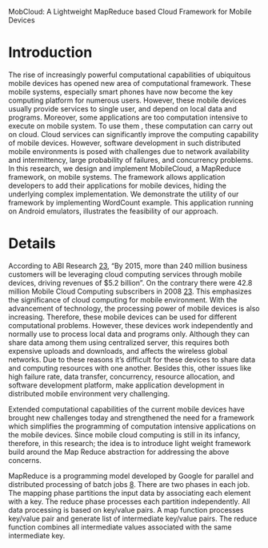 MobCloud: A Lightweight MapReduce based Cloud Framework for Mobile Devices

# Introduction #

The rise of increasingly powerful computational capabilities of ubiquitous mobile devices has opened new area of computational framework. These mobile systems, especially smart phones have now become the key computing platform for numerous users.  However, these mobile devices usually provide services to single user, and  depend on local data and programs. Moreover, some applications are too computation intensive to execute on mobile system. To use them , these computation can carry out on cloud. Cloud services can significantly improve the computing capability of mobile devices. However, software development in such distributed mobile environments is posed with challenges due to network availability and intermittency, large probability of failures, and concurrency problems. In this research, we design and implement MobileCloud, a MapReduce framework, on mobile systems. The framework allows application developers to add their applications for mobile devices, hiding the underlying complex implementation. We demonstrate the utility of our framework by implementing WordCount example. This application running on Android emulators, illustrates the feasibility of our approach.

# Details #

According to ABI Research [23](23.md), “By 2015, more than 240 million business customers will be leveraging cloud computing services through mobile devices, driving revenues of $5.2 billion”. On the contrary there were 42.8 million Mobile Cloud Computing subscribers in 2008 [23](23.md). This emphasizes the significance of cloud computing for mobile environment. With the advancement of technology, the processing power of mobile devices is also increasing. Therefore, these mobile devices can be used for different computational problems. However, these devices work independently and normally use to process local data and programs only. Although they can share data among them using centralized server, this requires both expensive uploads and downloads, and affects the wireless global networks. Due to these reasons it’s difficult for these devices to share data and computing resources with one another. Besides this, other issues like high failure rate, data transfer, concurrency, resource allocation, and software development platform, make application development in distributed mobile environment very challenging.

Extended computational capabilities of the current mobile devices have brought new challenges today and strengthened the need for a framework which simplifies the programming of computation intensive applications on the mobile devices. Since mobile cloud computing is still in its infancy, therefore, in this research; the idea is to introduce light weight framework build around the Map Reduce abstraction for addressing the above concerns.

MapReduce is a programming model developed by Google for parallel and distributed processing of batch jobs [8](8.md). There are two phases in each job. The mapping phase partitions the input data by associating each element with a key. The reduce phase processes each partition independently. All data processing is based on key/value pairs. A map function processes key/value pair and generate list of intermediate key/value pairs. The reduce function combines all intermediate values associated with the same intermediate key.